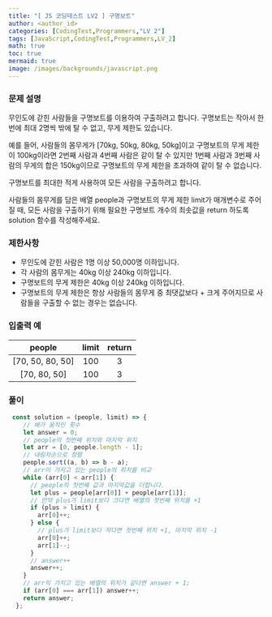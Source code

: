 ```yaml
---
title: "[ JS 코딩테스트 LV2 ] 구명보트"
author: <author_id>
categories: [CodingTest,Programmers,"LV 2"]
tags: [JavaScript,CodingTest,Programmers,LV_2]
math: true
toc: true
mermaid: true
image: /images/backgrounds/javascript.png
---
```


### 문제 설명
무인도에 갇힌 사람들을 구명보트를 이용하여 구출하려고 합니다. 구명보트는 작아서 한 번에 최대 2명씩 밖에 탈 수 없고, 무게 제한도 있습니다.

예를 들어, 사람들의 몸무게가 [70kg, 50kg, 80kg, 50kg]이고 구명보트의 무게 제한이 100kg이라면 2번째 사람과 4번째 사람은 같이 탈 수 있지만 1번째 사람과 3번째 사람의 무게의 합은 150kg이므로 구명보트의 무게 제한을 초과하여 같이 탈 수 없습니다.

구명보트를 최대한 적게 사용하여 모든 사람을 구출하려고 합니다.

사람들의 몸무게를 담은 배열 people과 구명보트의 무게 제한 limit가 매개변수로 주어질 때, 모든 사람을 구출하기 위해 필요한 구명보트 개수의 최솟값을 return 하도록 solution 함수를 작성해주세요.

### 제한사항
+ 무인도에 갇힌 사람은 1명 이상 50,000명 이하입니다.
+ 각 사람의 몸무게는 40kg 이상 240kg 이하입니다.
+ 구명보트의 무게 제한은 40kg 이상 240kg 이하입니다.
+ 구명보트의 무게 제한은 항상 사람들의 몸무게 중 최댓값보다 + 크게 주어지므로 사람들을 구출할 수 없는 경우는 없습니다.

### 입출력 예

|people	|limit	| return  |
|:--:|:--:|:-------:|
|[70, 50, 80, 50]	|100	|    3    |
|[70, 80, 50]	|100	|    3    |

### 풀이
```javascript
 const solution = (people, limit) => {
    // 배가 움직인 횟수
    let answer = 0;
    // people의 첫번째 위치와 마지막 위치
    let arr = [0, people.length - 1];
    // 내림차순으로 정렬
    people.sort((a, b) => b - a);
    // arr이 가지고 있는 people의 위치를 비교
    while (arr[0] < arr[1]) {
      // people의 첫번째 값과 마지막값을 더합니다.
      let plus = people[arr[0]] + people[arr[1]];
      // 만약 plus가 limit보다 크다면 배열의 첫번째 위치를 +1
      if (plus > limit) {
        arr[0]++;
      } else {
        // plus가 limit보다 작다면 첫번째 위치 +1, 마지막 위치 -1
        arr[0]++;
        arr[1]--;
      }
      // answer++
      answer++;
    }
    // arr익 가지고 있는 배열의 위치가 같다면 answer + 1;
    if (arr[0] === arr[1]) answer++;
    return answer;
  };
```
